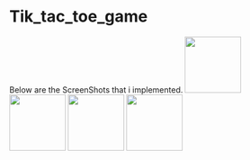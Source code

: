 # Tik_tac_toe_game
Below are the ScreenShots that i implemented.
<img src="https://user-images.githubusercontent.com/97390895/160832602-40b7cef8-05ff-45de-9d37-03517ff8d11b.jpg" width="100" height="100">
<img src="https://user-images.githubusercontent.com/97390895/160832611-7b49ca71-3ef6-4482-a327-6dea6a279728.jpg" width="100" height="100">
<img src="https://user-images.githubusercontent.com/97390895/160832612-2a369595-6ef2-4399-9846-8cf7399982d7.jpg" width="100" height="100">
<img src="https://user-images.githubusercontent.com/97390895/160832617-6342a13a-3789-4c05-8b7c-dec0f8de7e77.jpg" width="100" height="100">


